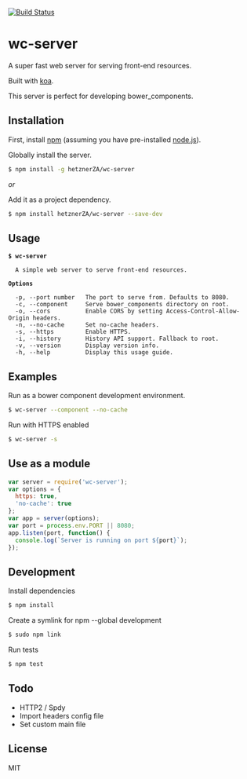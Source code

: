 [![Build Status](https://travis-ci.org/hetznerZA/wc-server.svg?branch=master)](https://travis-ci.org/hetznerZA/wc-server)

# wc-server

A super fast web server for serving front-end resources.

Built with [koa](https://www.npmjs.com/package/koa).

This server is perfect for developing bower_components.

## Installation

First, install [npm](https://www.npmjs.com/) (assuming you have pre-installed [node.js](https://nodejs.org/)).

Globally install the server.

```bash
$ npm install -g hetznerZA/wc-server
```

*or*

Add it as a project dependency.

```bash
$ npm install hetznerZA/wc-server --save-dev
```

## Usage

<pre><code><strong>$ wc-server</strong>

  A simple web server to serve front-end resources.

<strong>Options</strong>

  -p, --port number   The port to serve from. Defaults to 8080.
  -c, --component     Serve bower_components directory on root.
  -o, --cors          Enable CORS by setting Access-Control-Allow-Origin headers.
  -n, --no-cache      Set no-cache headers.
  -s, --https         Enable HTTPS.
  -i, --history       History API support. Fallback to root.
  -v, --version       Display version info.
  -h, --help          Display this usage guide.
</code></pre>

## Examples

Run as a bower component development environment.
```bash
$ wc-server --component --no-cache
```

Run with HTTPS enabled
```bash
$ wc-server -s
```

## Use as a module
```javascript
var server = require('wc-server');
var options = {
  https: true,
  'no-cache': true
};
var app = server(options);
var port = process.env.PORT || 8080;
app.listen(port, function() {
  console.log(`Server is running on port ${port}`);
});
```

## Development

Install dependencies
```bash
$ npm install
```

Create a symlink for npm --global development
```bash
$ sudo npm link
```

Run tests
```bash
$ npm test
```

## Todo

- HTTP2 / Spdy
- Import headers config file
- Set custom main file

## License

MIT